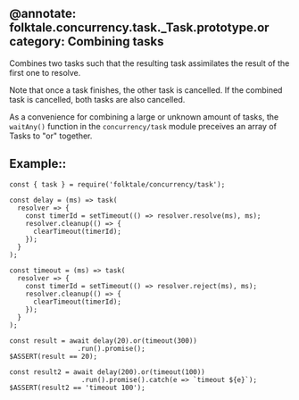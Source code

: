 @annotate: folktale.concurrency.task._Task.prototype.or
category: Combining tasks
---

Combines two tasks such that the resulting task assimilates the result of the
first one to resolve.

Note that once a task finishes, the other task is cancelled. If the combined
task is cancelled, both tasks are also cancelled.

As a convenience for combining a large or unknown amount of tasks, the
`waitAny()` function in the `concurrency/task` module preceives an array of Tasks to
"or" together.


## Example::

    const { task } = require('folktale/concurrency/task');

    const delay = (ms) => task(
      resolver => {
        const timerId = setTimeout(() => resolver.resolve(ms), ms);
        resolver.cleanup(() => {
          clearTimeout(timerId);
        });
      }
    );

    const timeout = (ms) => task(
      resolver => {
        const timerId = setTimeout(() => resolver.reject(ms), ms);
        resolver.cleanup(() => {
          clearTimeout(timerId);
        });
      }
    );

    const result = await delay(20).or(timeout(300))
                     .run().promise();
    $ASSERT(result == 20);

    const result2 = await delay(200).or(timeout(100))
                      .run().promise().catch(e => `timeout ${e}`);
    $ASSERT(result2 == 'timeout 100');
